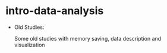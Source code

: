 # intro-data-analysis
- Old Studies: 
   
   Some old studies with memory saving, data description and visualization
